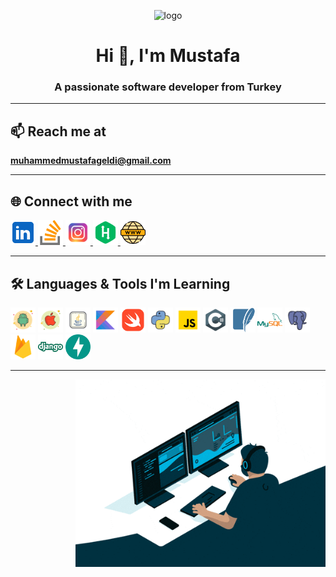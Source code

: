 <p align="center">
  <img src="https://github.com/muhammedmustafageldi/My-ScreenShots-Files/blob/main/Screnshots/orange_banner.png" alt="logo"/>
</p>

<h1 align="center">Hi 👋, I'm Mustafa</h1>
<h3 align="center">A passionate software developer from Turkey</h3>

---

## 📫 Reach me at  
**[muhammedmustafageldi@gmail.com](mailto:muhammedmustafageldi@gmail.com)**

---

## 🌐 Connect with me  

<p align="left">
  <a href="https://linkedin.com/in/muhammedmustafageldi">
    <img src="https://github.com/muhammedmustafageldi/My-Github-Files/blob/main/icons/linkedin.png" alt="LinkedIn" width="40"/>
  </a>
  <a href="https://stackoverflow.com/users/17855665">
    <img src="https://github.com/muhammedmustafageldi/My-Github-Files/blob/main/icons/stack-overflow.png" alt="Stack Overflow" width="40"/>
  </a>
  <a href="https://instagram.com/yeuxmavie">
    <img src="https://github.com/muhammedmustafageldi/My-Github-Files/blob/main/icons/instagram.png" alt="Instagram" width="40"/>
  </a>
  <a href="https://www.hackerrank.com/swankydata9">
    <img src="https://github.com/muhammedmustafageldi/My-Github-Files/blob/main/icons/hackerrank.png" alt="HackerRank" width="40"/>
  </a>
  <a href="https://muhammedmustafageldi.com/">
    <img src="https://github.com/muhammedmustafageldi/My-Github-Files/blob/main/icons/web-site.png" alt="Website" width="40"/>
  </a>
</p>

---

## 🛠️ Languages & Tools I'm Learning  

<p align="left">
  <img src="https://github.com/muhammedmustafageldi/My-Github-Files/blob/main/icons/android.png" alt="Android" width="40"/>
  <img src="https://github.com/muhammedmustafageldi/My-Github-Files/blob/main/icons/ios.png" alt="iOS" width="40"/>
  <img src="https://github.com/muhammedmustafageldi/My-Github-Files/blob/main/icons/java.png" alt="Java" width="40"/>
  <img src="https://github.com/muhammedmustafageldi/My-Github-Files/blob/main/icons/kotlin.png" alt="Kotlin" width="40"/>
  <img src="https://github.com/muhammedmustafageldi/My-Github-Files/blob/main/icons/swift.png" alt="Swift" width="40"/>
  <img src="https://github.com/muhammedmustafageldi/My-Github-Files/blob/main/icons/python.png" alt="Python" width="40"/>
  <img src="https://github.com/muhammedmustafageldi/My-Github-Files/blob/main/icons/javascript.png" alt="JavaScript" width="40"/>
  <img src="https://github.com/muhammedmustafageldi/My-Github-Files/blob/main/icons/c%23.png" alt="C#" width="40"/>
  <img src="https://github.com/muhammedmustafageldi/My-Github-Files/blob/main/icons/sqlite.png" alt="SQLite" width="40"/>
  <img src="https://github.com/muhammedmustafageldi/My-Github-Files/blob/main/icons/my_sql.png" alt="MySQL" width="40"/>
  <img src="https://github.com/muhammedmustafageldi/My-Github-Files/blob/main/icons/postgresql.png" alt="PostgreSQL" width="40"/>
  <img src="https://github.com/muhammedmustafageldi/My-Github-Files/blob/main/icons/firebase.png" alt="Firebase" width="40"/>
  <img src="https://github.com/muhammedmustafageldi/My-Github-Files/blob/main/icons/django.png" alt="Django" width="40"/>
  <img src="https://github.com/muhammedmustafageldi/My-Github-Files/blob/main/icons/FastAPI.png" alt="FastAPI" width="40"/>
</p>

---

<p align="right">
  <img src="https://github.com/muhammedmustafageldi/My-Github-Files/blob/main/anims/coding-work.gif" alt="Coding" width="400"/>
</p>
